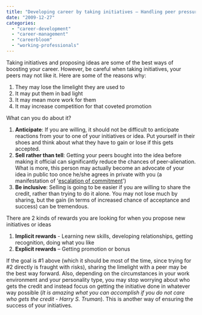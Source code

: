 ```yaml
---
title: "Developing career by taking initiatives – Handling peer pressure"
date: "2009-12-27"
categories: 
  - "career-development"
  - "career-management"
  - "careerbloom"
  - "working-professionals"
---
```


Taking initiatives and proposing ideas are some of the best ways of boosting your career. However, be careful when taking initiatives, your peers may not like it. Here are some of the reasons why:

1. They may lose the limelight they are used to
2. It may put them in bad light
3. It may mean more work for them
4. It may increase competition for that coveted promotion

What can you do about it?

1. **Anticipate**: If you are willing, it should not be difficult to anticipate reactions from your to one of your initiatives or idea. Put yourself in their shoes and think about what they have to gain or lose if this gets accepted.
2. **Sell rather than tell**: Getting your peers bought into the idea before making it official can significantly reduce the chances of peer-alienation. What is more, this person may actually become an advocate of your idea in public too once he/she agrees in private with you (a manifestation of '[escalation of commitment](http://en.wikipedia.org/wiki/Escalation_of_commitment)')
3. **Be inclusive**: Selling is going to be easier if you are willing to share the credit, rather than trying to do it alone. You may not lose much by sharing, but the gain (in terms of increased chance of acceptance and success) can be tremendous.

There are 2 kinds of rewards you are looking for when you propose new initiatives or ideas

1. **Implicit rewards** - Learning new skills, developing relationships, getting recognition, doing what you like
2. **Explicit rewards** – Getting promotion or bonus

If the goal is #1 above (which it should be most of the time, since trying for #2 directly is fraught with risks), sharing the limelight with a peer may be the best way forward. Also, depending on the circumstances in your work environment and your personality type, you may stop worrying about who gets the credit and instead focus on getting the initiative done in whatever way possible (_It is amazing what you can accomplish if you do not care who gets the credit - Harry S. Truman_). This is another way of ensuring the success of your initiatives.
